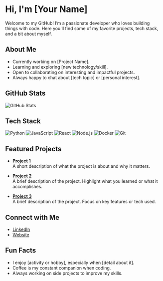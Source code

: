 # Hi, I'm [Your Name]

Welcome to my GitHub! I’m a passionate developer who loves building things with code. Here you'll find some of my favorite projects, tech stack, and a bit about myself.

## About Me

- Currently working on [Project Name].
- Learning and exploring [new technology/skill].
- Open to collaborating on interesting and impactful projects.
- Always happy to chat about [tech topic] or [personal interest].

## GitHub Stats

![GitHub Stats](https://github-readme-stats.vercel.app/api?username=your-username&show_icons=true&count_private=true&hide_title=true&hide=prs&theme=default)

## Tech Stack

![Python](https://img.shields.io/badge/-Python-306998?style=flat-square&logo=python)
![JavaScript](https://img.shields.io/badge/-JavaScript-F7DF1E?style=flat-square&logo=javascript)
![React](https://img.shields.io/badge/-React-61DAFB?style=flat-square&logo=react)
![Node.js](https://img.shields.io/badge/-Node.js-339933?style=flat-square&logo=node.js)
![Docker](https://img.shields.io/badge/-Docker-2496ED?style=flat-square&logo=docker)
![Git](https://img.shields.io/badge/-Git-F05032?style=flat-square&logo=git)

## Featured Projects

- [**Project 1**](https://github.com/your-username/project-1)  
  A short description of what the project is about and why it matters.

- [**Project 2**](https://github.com/your-username/project-2)  
  A brief description of the project. Highlight what you learned or what it accomplishes.

- [**Project 3**](https://github.com/your-username/project-3)  
  A brief description of the project. Focus on key features or tech used.

## Connect with Me

- [LinkedIn](https://www.linkedin.com/in/your-username/)
- [Website](https://your-website.com)

## Fun Facts

- I enjoy [activity or hobby], especially when [detail about it].
- Coffee is my constant companion when coding.
- Always working on side projects to improve my skills.
